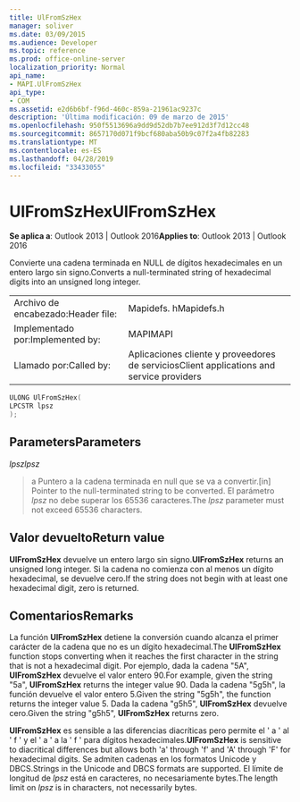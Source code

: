 ```yaml
---
title: UlFromSzHex
manager: soliver
ms.date: 03/09/2015
ms.audience: Developer
ms.topic: reference
ms.prod: office-online-server
localization_priority: Normal
api_name:
- MAPI.UlFromSzHex
api_type:
- COM
ms.assetid: e2d6b6bf-f96d-460c-859a-21961ac9237c
description: 'Última modificación: 09 de marzo de 2015'
ms.openlocfilehash: 950f5513696a9dd9d52db7b7ee912d3f7d12cc48
ms.sourcegitcommit: 8657170d071f9bcf680aba50b9c07f2a4fb82283
ms.translationtype: MT
ms.contentlocale: es-ES
ms.lasthandoff: 04/28/2019
ms.locfileid: "33433055"
---
```

# <a name="ulfromszhex"></a><span data-ttu-id="65cfb-103">UlFromSzHex</span><span class="sxs-lookup"><span data-stu-id="65cfb-103">UlFromSzHex</span></span>

  
  
<span data-ttu-id="65cfb-104">**Se aplica a**: Outlook 2013 | Outlook 2016</span><span class="sxs-lookup"><span data-stu-id="65cfb-104">**Applies to**: Outlook 2013 | Outlook 2016</span></span> 
  
<span data-ttu-id="65cfb-105">Convierte una cadena terminada en NULL de dígitos hexadecimales en un entero largo sin signo.</span><span class="sxs-lookup"><span data-stu-id="65cfb-105">Converts a null-terminated string of hexadecimal digits into an unsigned long integer.</span></span> 
  
|||
|:-----|:-----|
|<span data-ttu-id="65cfb-106">Archivo de encabezado:</span><span class="sxs-lookup"><span data-stu-id="65cfb-106">Header file:</span></span>  <br/> |<span data-ttu-id="65cfb-107">Mapidefs. h</span><span class="sxs-lookup"><span data-stu-id="65cfb-107">Mapidefs.h</span></span>  <br/> |
|<span data-ttu-id="65cfb-108">Implementado por:</span><span class="sxs-lookup"><span data-stu-id="65cfb-108">Implemented by:</span></span>  <br/> |<span data-ttu-id="65cfb-109">MAPI</span><span class="sxs-lookup"><span data-stu-id="65cfb-109">MAPI</span></span>  <br/> |
|<span data-ttu-id="65cfb-110">Llamado por:</span><span class="sxs-lookup"><span data-stu-id="65cfb-110">Called by:</span></span>  <br/> |<span data-ttu-id="65cfb-111">Aplicaciones cliente y proveedores de servicios</span><span class="sxs-lookup"><span data-stu-id="65cfb-111">Client applications and service providers</span></span>  <br/> |
   
```cpp
ULONG UlFromSzHex(
LPCSTR lpsz
);
```

## <a name="parameters"></a><span data-ttu-id="65cfb-112">Parameters</span><span class="sxs-lookup"><span data-stu-id="65cfb-112">Parameters</span></span>

 <span data-ttu-id="65cfb-113">_lpsz_</span><span class="sxs-lookup"><span data-stu-id="65cfb-113">_lpsz_</span></span>
  
> <span data-ttu-id="65cfb-114">a Puntero a la cadena terminada en null que se va a convertir.</span><span class="sxs-lookup"><span data-stu-id="65cfb-114">[in] Pointer to the null-terminated string to be converted.</span></span> <span data-ttu-id="65cfb-115">El parámetro _lpsz_ no debe superar los 65536 caracteres.</span><span class="sxs-lookup"><span data-stu-id="65cfb-115">The  _lpsz_ parameter must not exceed 65536 characters.</span></span> 
    
## <a name="return-value"></a><span data-ttu-id="65cfb-116">Valor devuelto</span><span class="sxs-lookup"><span data-stu-id="65cfb-116">Return value</span></span>

 <span data-ttu-id="65cfb-117">**UlFromSzHex** devuelve un entero largo sin signo.</span><span class="sxs-lookup"><span data-stu-id="65cfb-117">**UlFromSzHex** returns an unsigned long integer.</span></span> <span data-ttu-id="65cfb-118">Si la cadena no comienza con al menos un dígito hexadecimal, se devuelve cero.</span><span class="sxs-lookup"><span data-stu-id="65cfb-118">If the string does not begin with at least one hexadecimal digit, zero is returned.</span></span> 
  
## <a name="remarks"></a><span data-ttu-id="65cfb-119">Comentarios</span><span class="sxs-lookup"><span data-stu-id="65cfb-119">Remarks</span></span>

<span data-ttu-id="65cfb-120">La función **UlFromSzHex** detiene la conversión cuando alcanza el primer carácter de la cadena que no es un dígito hexadecimal.</span><span class="sxs-lookup"><span data-stu-id="65cfb-120">The **UlFromSzHex** function stops converting when it reaches the first character in the string that is not a hexadecimal digit.</span></span> <span data-ttu-id="65cfb-121">Por ejemplo, dada la cadena "5A", **UlFromSzHex** devuelve el valor entero 90.</span><span class="sxs-lookup"><span data-stu-id="65cfb-121">For example, given the string "5a", **UlFromSzHex** returns the integer value 90.</span></span> <span data-ttu-id="65cfb-122">Dada la cadena "5g5h", la función devuelve el valor entero 5.</span><span class="sxs-lookup"><span data-stu-id="65cfb-122">Given the string "5g5h", the function returns the integer value 5.</span></span> <span data-ttu-id="65cfb-123">Dada la cadena "g5h5", **UlFromSzHex** devuelve cero.</span><span class="sxs-lookup"><span data-stu-id="65cfb-123">Given the string "g5h5", **UlFromSzHex** returns zero.</span></span> 
  
 <span data-ttu-id="65cfb-124">**UlFromSzHex** es sensible a las diferencias diacríticas pero permite el ' a ' al ' f ' y el ' a ' a la ' f ' para dígitos hexadecimales.</span><span class="sxs-lookup"><span data-stu-id="65cfb-124">**UlFromSzHex** is sensitive to diacritical differences but allows both 'a' through 'f' and 'A' through 'F' for hexadecimal digits.</span></span> <span data-ttu-id="65cfb-125">Se admiten cadenas en los formatos Unicode y DBCS.</span><span class="sxs-lookup"><span data-stu-id="65cfb-125">Strings in the Unicode and DBCS formats are supported.</span></span> <span data-ttu-id="65cfb-126">El límite de longitud de _lpsz_ está en caracteres, no necesariamente bytes.</span><span class="sxs-lookup"><span data-stu-id="65cfb-126">The length limit on  _lpsz_ is in characters, not necessarily bytes.</span></span> 
  

